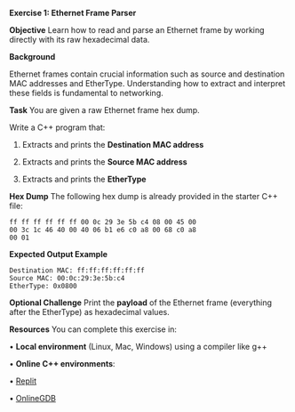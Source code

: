 **Exercise 1: Ethernet Frame Parser**

**Objective**
Learn how to read and parse an Ethernet frame by working directly with its raw hexadecimal data.

**Background**

Ethernet frames contain crucial information such as source and destination MAC addresses and EtherType. Understanding how to extract and interpret these fields is fundamental to networking.

**Task**
You are given a raw Ethernet frame hex dump.

Write a C++ program that:

1. Extracts and prints the **Destination MAC address**

2. Extracts and prints the **Source MAC address**

3. Extracts and prints the **EtherType**

**Hex Dump**
The following hex dump is already provided in the starter C++ file:

```
ff ff ff ff ff ff 00 0c 29 3e 5b c4 08 00 45 00
00 3c 1c 46 40 00 40 06 b1 e6 c0 a8 00 68 c0 a8
00 01
```

**Expected Output Example**

```
Destination MAC: ff:ff:ff:ff:ff:ff
Source MAC: 00:0c:29:3e:5b:c4
EtherType: 0x0800
```

**Optional Challenge**
Print the **payload** of the Ethernet frame (everything after the EtherType) as hexadecimal values.

**Resources**
You can complete this exercise in:

• **Local environment** (Linux, Mac, Windows) using a compiler like g++

• **Online C++ environments**:

• [Replit](https://replit.com/)

• [OnlineGDB](https://www.onlinegdb.com/online_c++_compiler)
